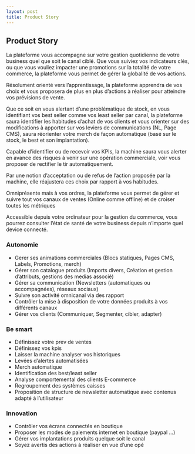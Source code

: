 ```yaml
---
layout: post
title: Product Story
---
```

## Product Story 

La plateforme vous accompagne sur votre gestion quotidienne de votre business quel que soit le canal ciblé. Que vous suiviez vos indicateurs clés, ou que vous vouliez impacter une promotions sur la totalité de votre commerce, la plateforme vous permet de gérer la globalité de vos actions. 

Résolument orienté vers l’apprentissage, la plateforme apprendra de vos choix et vous proposera de plus en plus d’actions à réaliser pour atteindre vos prévisions de vente. 

Que ce soit en vous alertant d’une problématique de stock, en vous identifiant vos best seller comme vos least seller par canal, la plateforme saura identifier les habitudes d’achat de vos clients et vous orienter sur des modifications à apporter sur vos leviers de communications (NL, Page CMS), saura réorienter votre merch de façon automatique (basé sur le stock, le best et son implantation). 

Capable d’identifier ou de recevoir vos KPIs, la machine saura vous alerter en avance des risques à venir sur une opération commerciale, voir vous proposer de rectifier le tir automatiquement. 

Par une notion d’acceptation ou de refus de l’action proposée par la machine, elle réajustera ces choix par rapport à vos habitudes. 

Omniprésente mais à vos ordres, la plateforme vous permet de gérer et suivre tout vos canaux de ventes (Online comme offline) et de croiser toutes les métriques  

Accessible depuis votre ordinateur pour la gestion du commerce, vous pourrez consulter l’état de santé de votre business depuis n’importe quel device connecté. 

### Autonomie

- Gerer ses animations commerciales (Blocs statiques, Pages CMS, Labels, Promotions, merch)
- Gérer son catalogue produits (Imports divers, Création et gestion d’attributs, gestions des medias associé)
- Gérer sa communication (Newsletters (automatiques ou accompagnées), réseaux sociaux)
- Suivre son activité omnicanal via des rapport
- Contrôler la mise à disposition de votre données produits à vos différents canaux
- Gérer vos clients (Communiquer, Segmenter, cibler, adapter)

### Be smart

- Définissez votre prev de ventes
- Définissez vos kpis 
- Laisser la machine analyser vos historiques
- Levées d’alertes automatisées
- Merch automatique
- Identification des best/least seller
- Analyse comportemental des clients E-commerce
- Regroupement des systèmes caisses
- Proposition de structure de newsletter automatique avec contenus adapté à l’utilisateur

### Innovation

- Contrôler vos écrans connectés en boutique
- Proposer les modes de paiements internet en boutique (paypal …)
- Gérer vos implantations produits quelque soit le canal
- Soyez avertis des actions à réaliser en vue d’une opé